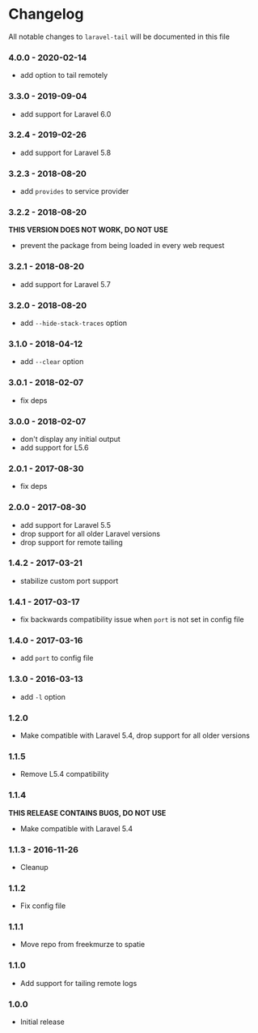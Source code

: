 # Changelog

All notable changes to `laravel-tail` will be documented in this file

### 4.0.0 - 2020-02-14

- add option to tail remotely

### 3.3.0 - 2019-09-04

- add support for Laravel 6.0

### 3.2.4 - 2019-02-26

- add support for Laravel 5.8

### 3.2.3 - 2018-08-20

- add `provides` to service provider

### 3.2.2 - 2018-08-20

**THIS VERSION DOES NOT WORK, DO NOT USE**
- prevent the package from being loaded in every web request

### 3.2.1 - 2018-08-20

- add support for Laravel 5.7

### 3.2.0 - 2018-08-20

- add `--hide-stack-traces` option

### 3.1.0 - 2018-04-12

- add `--clear` option

### 3.0.1 - 2018-02-07

- fix deps

### 3.0.0 - 2018-02-07

- don't display any initial output
- add support for L5.6

### 2.0.1 - 2017-08-30

- fix deps

### 2.0.0 - 2017-08-30

- add support for Laravel 5.5
- drop support for all older Laravel versions
- drop support for remote tailing

### 1.4.2 - 2017-03-21

- stabilize custom port support

### 1.4.1 - 2017-03-17
- fix backwards compatibility issue when `port` is not set in config file

### 1.4.0 - 2017-03-16
- add `port` to config file

### 1.3.0 - 2016-03-13
- add `-l` option

### 1.2.0
- Make compatible with Laravel 5.4, drop support for all older versions

### 1.1.5
- Remove L5.4 compatibility

### 1.1.4
**THIS RELEASE CONTAINS BUGS, DO NOT USE**

- Make compatible with Laravel 5.4

### 1.1.3 - 2016-11-26
- Cleanup

### 1.1.2
- Fix config file

### 1.1.1
- Move repo from freekmurze to spatie

### 1.1.0
- Add support for tailing remote logs

### 1.0.0
- Initial release

